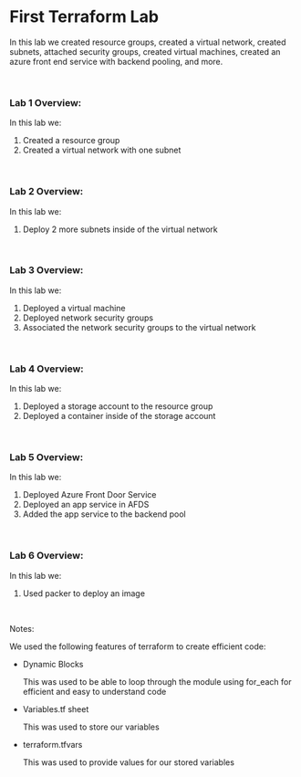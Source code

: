 <html>

<style>
</style>

<body>

<h1>First Terraform Lab</h1>
<p>In this lab we created resource groups, created a virtual network, created subnets, attached security groups, created virtual machines, created an azure front end service with backend pooling, and more. </p>
</br>
<h3>Lab 1 Overview:</h3>
<p>In this lab we:</p>
<ol>
    <li>Created a resource group</li>
    <li>Created a virtual network with one subnet</li>
</ol>
</br>
<h3>Lab 2 Overview:</h3>
<p>In this lab we:</p>
<ol>
    <li>Deploy 2 more subnets inside of the virtual network</li>
</ol>
</br>
<h3>Lab 3 Overview:</h3>
<p>In this lab we:</p>
<ol>
    <li>Deployed a virtual machine</li>
    <li>Deployed network security groups</li>
    <li>Associated the network security groups to the virtual network</li>
</ol>
</br>
<h3>Lab 4 Overview:</h3>
<p>In this lab we:</p>
<ol>
    <li>Deployed a storage account to the resource group</li>
    <li>Deployed a container inside of the storage account</li>
</ol>
</br>
<h3>Lab 5 Overview:</h3>
<p>In this lab we:</p>
<ol>
    <li>Deployed Azure Front Door Service</li>
    <li>Deployed an app service in AFDS</li>
    <li>Added the app service to the backend pool</li>
</ol>
</br>
<h3>Lab 6 Overview:</h3>
<p>In this lab we:</p>
<ol>
    <li>Used packer to deploy an image</li>
</ol>
</br>
<p>Notes:<p>
<p>We used the following features of terraform to create efficient code:</p>
<ul>
    <li>Dynamic Blocks</li>
    <p>This was used to be able to loop through the module using for_each for efficient and easy to understand code</p>
    <li>Variables.tf sheet</li>
    <p>This was used to store our variables</p>
    <li>terraform.tfvars</li>
    <p>This was used to provide values for our stored variables</p>
</ul>
</body>
</html>